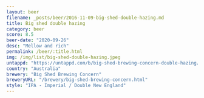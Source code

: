 ```yaml
---
layout: beer
filename: _posts/beer/2016-11-09-big-shed-double-hazing.md
title: Big shed double hazing
category: beer
score: 8.5
beer-date: "2020-09-26"
desc: "Mellow and rich"
permalink: /beer/:title.html
img: /img/list/big-shed-double-hazing.jpeg
untappd: "https://untappd.com/b/big-shed-brewing-concern-double-hazing/3867785"
country: "Australia"
brewery: "Big Shed Brewing Concern"
breweryURL: "/brewery/big-shed-brewing-concern.html"
style: "IPA - Imperial / Double New England"
---
```

